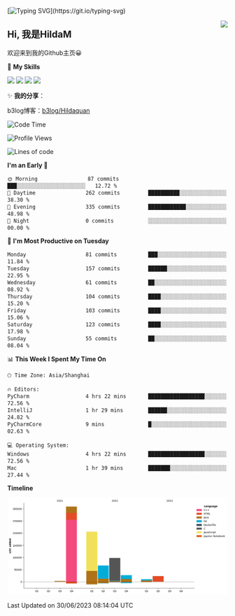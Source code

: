 [![Typing SVG](https://readme-typing-svg.herokuapp.com?size=50&duration=5000&color=8C43EA&vCenter=true&width=2000&height=70&lines=开拓视野,+冲破艰险,+洞悉所有,+贴近生活,+寻找真爱,+感受彼此;这就是人生的目的.)](https://git.io/typing-svg)

<a href="#">
  <img align="right" src="https://github-readme-stats.vercel.app/api?username=hildam&count_private=true&show_icons=true&bg_color=15,f2f7fd,E0EAFC" />
</a>

## Hi, 我是HildaM

欢迎来到我的Github主页😀

🌟 **My Skills**  

![](https://img.shields.io/badge/-Python-3776AB?style=flat-square&logo=Python&logoColor=fff)
![](https://img.shields.io/badge/-Java-F7DF1E?style=flat-square&logo=Java&logoColor=fff)
![](https://img.shields.io/badge/-Linux-000000?style=flat-square&logo=Linux&logoColor=fff)
![](https://img.shields.io/badge/-Golang-000000?style=flat-square&logo=Golang&logoColor=fff)

✨ **我的分享**：

b3log博客：[b3log/Hildaquan](https://ld246.com/member/Hildaquan/articles)




<!--START_SECTION:waka-->
![Code Time](http://img.shields.io/badge/Code%20Time-4%20hrs%2045%20mins-blue)

![Profile Views](http://img.shields.io/badge/Profile%20Views-256-blue)

![Lines of code](https://img.shields.io/badge/From%20Hello%20World%20I%27ve%20Written-744.2%20thousand%20lines%20of%20code-blue)

**I'm an Early 🐤** 

```text
🌞 Morning                87 commits          ███░░░░░░░░░░░░░░░░░░░░░░   12.72 % 
🌆 Daytime                262 commits         ██████████░░░░░░░░░░░░░░░   38.30 % 
🌃 Evening                335 commits         ████████████░░░░░░░░░░░░░   48.98 % 
🌙 Night                  0 commits           ░░░░░░░░░░░░░░░░░░░░░░░░░   00.00 % 
```
📅 **I'm Most Productive on Tuesday** 

```text
Monday                   81 commits          ███░░░░░░░░░░░░░░░░░░░░░░   11.84 % 
Tuesday                  157 commits         ██████░░░░░░░░░░░░░░░░░░░   22.95 % 
Wednesday                61 commits          ██░░░░░░░░░░░░░░░░░░░░░░░   08.92 % 
Thursday                 104 commits         ████░░░░░░░░░░░░░░░░░░░░░   15.20 % 
Friday                   103 commits         ████░░░░░░░░░░░░░░░░░░░░░   15.06 % 
Saturday                 123 commits         ████░░░░░░░░░░░░░░░░░░░░░   17.98 % 
Sunday                   55 commits          ██░░░░░░░░░░░░░░░░░░░░░░░   08.04 % 
```


📊 **This Week I Spent My Time On** 

```text
🕑︎ Time Zone: Asia/Shanghai

🔥 Editors: 
PyCharm                  4 hrs 22 mins       ██████████████████░░░░░░░   72.56 % 
IntelliJ                 1 hr 29 mins        ██████░░░░░░░░░░░░░░░░░░░   24.82 % 
PyCharmCore              9 mins              █░░░░░░░░░░░░░░░░░░░░░░░░   02.63 % 

💻 Operating System: 
Windows                  4 hrs 22 mins       ██████████████████░░░░░░░   72.56 % 
Mac                      1 hr 39 mins        ███████░░░░░░░░░░░░░░░░░░   27.44 % 
```

**Timeline**

![Lines of Code chart](https://raw.githubusercontent.com/HildaM/HildaM/main/assets/bar_graph.png)


 Last Updated on 30/06/2023 08:14:04 UTC
<!--END_SECTION:waka-->

